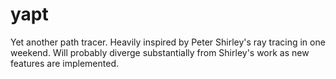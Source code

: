 # yapt
Yet another path tracer. Heavily inspired by Peter Shirley's ray tracing in one weekend. Will probably diverge substantially from Shirley's work as new features are implemented.
